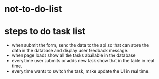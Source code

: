 # not-to-do-list

# steps to do task list

- when submit the form, send the data to the api so that can store the data in the database and display user feedback message.
- when page loads show all the tasks abailable in the database
- every time user submits or adds new task show that in the table in real time.
- every time wants to switch the task, make update the UI in real time.
